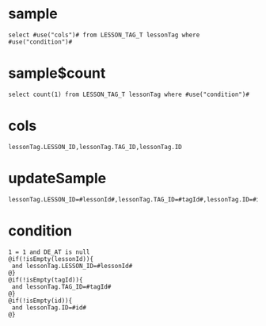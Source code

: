 sample
===

	select #use("cols")# from LESSON_TAG_T lessonTag where  #use("condition")#

sample$count
===
    select count(1) from LESSON_TAG_T lessonTag where #use("condition")#

cols
===
	lessonTag.LESSON_ID,lessonTag.TAG_ID,lessonTag.ID

updateSample
===

	lessonTag.LESSON_ID=#lessonId#,lessonTag.TAG_ID=#tagId#,lessonTag.ID=#id#

condition
===

	1 = 1 and DE_AT is null
	@if(!isEmpty(lessonId)){
	 and lessonTag.LESSON_ID=#lessonId#
	@}
	@if(!isEmpty(tagId)){
	 and lessonTag.TAG_ID=#tagId#
	@}
	@if(!isEmpty(id)){
	 and lessonTag.ID=#id#
	@}



